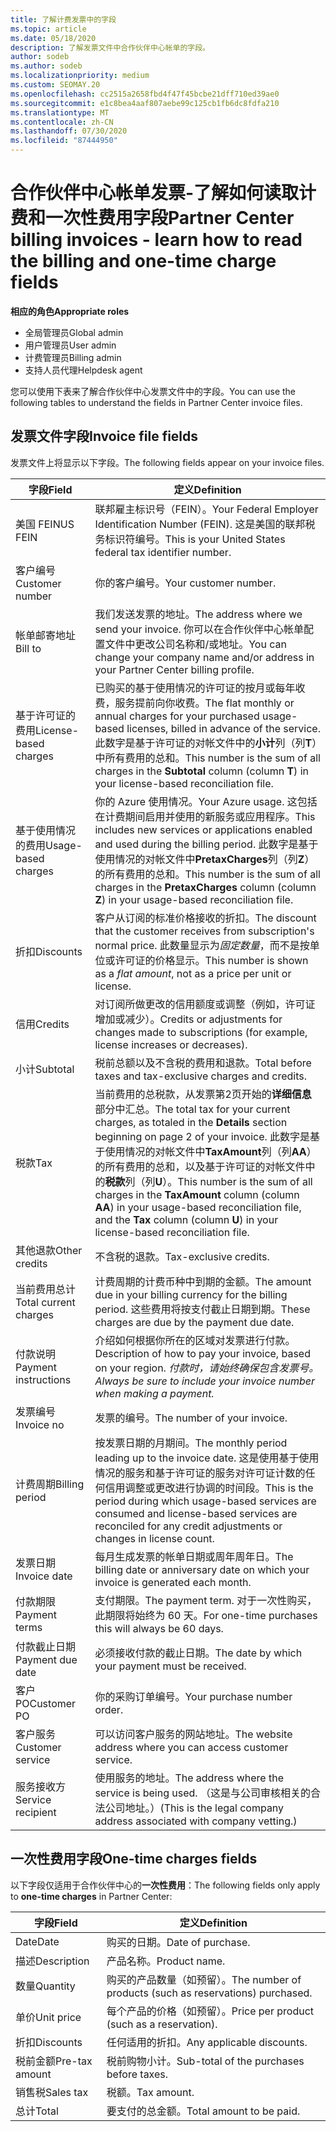```yaml
---
title: 了解计费发票中的字段
ms.topic: article
ms.date: 05/18/2020
description: 了解发票文件中合作伙伴中心帐单的字段。
author: sodeb
ms.author: sodeb
ms.localizationpriority: medium
ms.custom: SEOMAY.20
ms.openlocfilehash: cc2515a2658fbd4f47f45bcbe21dff710ed39ae0
ms.sourcegitcommit: e1c8bea4aaf807aebe99c125cb1fb6dc8fdfa210
ms.translationtype: MT
ms.contentlocale: zh-CN
ms.lasthandoff: 07/30/2020
ms.locfileid: "87444950"
---
```

# <a name="partner-center-billing-invoices---learn-how-to-read-the-billing-and-one-time-charge-fields"></a><span data-ttu-id="1f55a-103">合作伙伴中心帐单发票-了解如何读取计费和一次性费用字段</span><span class="sxs-lookup"><span data-stu-id="1f55a-103">Partner Center billing invoices - learn how to read the billing and one-time charge fields</span></span>

<span data-ttu-id="1f55a-104">**相应的角色**</span><span class="sxs-lookup"><span data-stu-id="1f55a-104">**Appropriate roles**</span></span>

- <span data-ttu-id="1f55a-105">全局管理员</span><span class="sxs-lookup"><span data-stu-id="1f55a-105">Global admin</span></span>
- <span data-ttu-id="1f55a-106">用户管理员</span><span class="sxs-lookup"><span data-stu-id="1f55a-106">User admin</span></span>
- <span data-ttu-id="1f55a-107">计费管理员</span><span class="sxs-lookup"><span data-stu-id="1f55a-107">Billing admin</span></span>
- <span data-ttu-id="1f55a-108">支持人员代理</span><span class="sxs-lookup"><span data-stu-id="1f55a-108">Helpdesk agent</span></span>

<span data-ttu-id="1f55a-109">您可以使用下表来了解合作伙伴中心发票文件中的字段。</span><span class="sxs-lookup"><span data-stu-id="1f55a-109">You can use the following tables to understand the fields in Partner Center invoice files.</span></span>

## <a name="invoice-file-fields"></a><span data-ttu-id="1f55a-110">发票文件字段</span><span class="sxs-lookup"><span data-stu-id="1f55a-110">Invoice file fields</span></span>

<span data-ttu-id="1f55a-111">发票文件上将显示以下字段。</span><span class="sxs-lookup"><span data-stu-id="1f55a-111">The following fields appear on your invoice files.</span></span>

| <span data-ttu-id="1f55a-112">字段</span><span class="sxs-lookup"><span data-stu-id="1f55a-112">Field</span></span> | <span data-ttu-id="1f55a-113">定义</span><span class="sxs-lookup"><span data-stu-id="1f55a-113">Definition</span></span> |
| ----- | ---------- |
| <span data-ttu-id="1f55a-114">美国 FEIN</span><span class="sxs-lookup"><span data-stu-id="1f55a-114">US FEIN</span></span> | <span data-ttu-id="1f55a-115">联邦雇主标识号（FEIN）。</span><span class="sxs-lookup"><span data-stu-id="1f55a-115">Your Federal Employer Identification Number (FEIN).</span></span> <span data-ttu-id="1f55a-116">这是美国的联邦税务标识符编号。</span><span class="sxs-lookup"><span data-stu-id="1f55a-116">This is your United States federal tax identifier number.</span></span> |
| <span data-ttu-id="1f55a-117">客户编号</span><span class="sxs-lookup"><span data-stu-id="1f55a-117">Customer number</span></span> | <span data-ttu-id="1f55a-118">你的客户编号。</span><span class="sxs-lookup"><span data-stu-id="1f55a-118">Your customer number.</span></span> |
| <span data-ttu-id="1f55a-119">帐单邮寄地址</span><span class="sxs-lookup"><span data-stu-id="1f55a-119">Bill to</span></span> | <span data-ttu-id="1f55a-120">我们发送发票的地址。</span><span class="sxs-lookup"><span data-stu-id="1f55a-120">The address where we send your invoice.</span></span> <span data-ttu-id="1f55a-121">你可以在合作伙伴中心帐单配置文件中更改公司名称和/或地址。</span><span class="sxs-lookup"><span data-stu-id="1f55a-121">You can change your company name and/or address in your Partner Center billing profile.</span></span> |
| <span data-ttu-id="1f55a-122">基于许可证的费用</span><span class="sxs-lookup"><span data-stu-id="1f55a-122">License-based charges</span></span> | <span data-ttu-id="1f55a-123">已购买的基于使用情况的许可证的按月或每年收费，服务提前向你收费。</span><span class="sxs-lookup"><span data-stu-id="1f55a-123">The flat monthly or annual charges for your purchased usage-based licenses, billed in advance of the service.</span></span> <span data-ttu-id="1f55a-124">此数字是基于许可证的对帐文件中的**小计**列（列**T**）中所有费用的总和。</span><span class="sxs-lookup"><span data-stu-id="1f55a-124">This number is the sum of all charges in the **Subtotal** column (column **T**) in your license-based reconciliation file.</span></span> |
| <span data-ttu-id="1f55a-125">基于使用情况的费用</span><span class="sxs-lookup"><span data-stu-id="1f55a-125">Usage-based charges</span></span> | <span data-ttu-id="1f55a-126">你的 Azure 使用情况。</span><span class="sxs-lookup"><span data-stu-id="1f55a-126">Your Azure usage.</span></span> <span data-ttu-id="1f55a-127">这包括在计费期间启用并使用的新服务或应用程序。</span><span class="sxs-lookup"><span data-stu-id="1f55a-127">This includes new services or applications enabled and used during the billing period.</span></span> <span data-ttu-id="1f55a-128">此数字是基于使用情况的对帐文件中**PretaxCharges**列（列**Z**）的所有费用的总和。</span><span class="sxs-lookup"><span data-stu-id="1f55a-128">This number is the sum of all charges in the **PretaxCharges** column (column **Z**) in your usage-based reconciliation file.</span></span> |
| <span data-ttu-id="1f55a-129">折扣</span><span class="sxs-lookup"><span data-stu-id="1f55a-129">Discounts</span></span> | <span data-ttu-id="1f55a-130">客户从订阅的标准价格接收的折扣。</span><span class="sxs-lookup"><span data-stu-id="1f55a-130">The discount that the customer receives from subscription's normal price.</span></span> <span data-ttu-id="1f55a-131">此数量显示为*固定数量*，而不是按单位或许可证的价格显示。</span><span class="sxs-lookup"><span data-stu-id="1f55a-131">This number is shown as a *flat amount*, not as a price per unit or license.</span></span> |
| <span data-ttu-id="1f55a-132">信用</span><span class="sxs-lookup"><span data-stu-id="1f55a-132">Credits</span></span> | <span data-ttu-id="1f55a-133">对订阅所做更改的信用额度或调整（例如，许可证增加或减少）。</span><span class="sxs-lookup"><span data-stu-id="1f55a-133">Credits or adjustments for changes made to subscriptions (for example, license increases or decreases).</span></span> |
| <span data-ttu-id="1f55a-134">小计</span><span class="sxs-lookup"><span data-stu-id="1f55a-134">Subtotal</span></span> | <span data-ttu-id="1f55a-135">税前总额以及不含税的费用和退款。</span><span class="sxs-lookup"><span data-stu-id="1f55a-135">Total before taxes and tax-exclusive charges and credits.</span></span> |
| <span data-ttu-id="1f55a-136">税款</span><span class="sxs-lookup"><span data-stu-id="1f55a-136">Tax</span></span> | <span data-ttu-id="1f55a-137">当前费用的总税款，从发票第2页开始的**详细信息**部分中汇总。</span><span class="sxs-lookup"><span data-stu-id="1f55a-137">The total tax for your current charges, as totaled in the **Details** section beginning on page 2 of your invoice.</span></span> <span data-ttu-id="1f55a-138">此数字是基于使用情况的对帐文件中**TaxAmount**列（列**AA**）的所有费用的总和，以及基于许可证的对帐文件中的**税款**列（列**U**）。</span><span class="sxs-lookup"><span data-stu-id="1f55a-138">This number is the sum of all charges in the **TaxAmount** column (column **AA**) in your usage-based reconciliation file, and the **Tax** column (column **U**) in your license-based reconciliation file.</span></span> |
| <span data-ttu-id="1f55a-139">其他退款</span><span class="sxs-lookup"><span data-stu-id="1f55a-139">Other credits</span></span> | <span data-ttu-id="1f55a-140">不含税的退款。</span><span class="sxs-lookup"><span data-stu-id="1f55a-140">Tax-exclusive credits.</span></span> |
| <span data-ttu-id="1f55a-141">当前费用总计</span><span class="sxs-lookup"><span data-stu-id="1f55a-141">Total current charges</span></span> | <span data-ttu-id="1f55a-142">计费周期的计费币种中到期的金额。</span><span class="sxs-lookup"><span data-stu-id="1f55a-142">The amount due in your billing currency for the billing period.</span></span> <span data-ttu-id="1f55a-143">这些费用将按支付截止日期到期。</span><span class="sxs-lookup"><span data-stu-id="1f55a-143">These charges are due by the payment due date.</span></span> |
| <span data-ttu-id="1f55a-144">付款说明</span><span class="sxs-lookup"><span data-stu-id="1f55a-144">Payment instructions</span></span> | <span data-ttu-id="1f55a-145">介绍如何根据你所在的区域对发票进行付款。</span><span class="sxs-lookup"><span data-stu-id="1f55a-145">Description of how to pay your invoice, based on your region.</span></span> <span data-ttu-id="1f55a-146">*付款时，请始终确保包含发票号。*</span><span class="sxs-lookup"><span data-stu-id="1f55a-146">*Always be sure to include your invoice number when making a payment.*</span></span> |
| <span data-ttu-id="1f55a-147">发票编号</span><span class="sxs-lookup"><span data-stu-id="1f55a-147">Invoice no</span></span> | <span data-ttu-id="1f55a-148">发票的编号。</span><span class="sxs-lookup"><span data-stu-id="1f55a-148">The number of your invoice.</span></span> |
| <span data-ttu-id="1f55a-149">计费周期</span><span class="sxs-lookup"><span data-stu-id="1f55a-149">Billing period</span></span> | <span data-ttu-id="1f55a-150">按发票日期的月期间。</span><span class="sxs-lookup"><span data-stu-id="1f55a-150">The monthly period leading up to the invoice date.</span></span> <span data-ttu-id="1f55a-151">这是使用基于使用情况的服务和基于许可证的服务对许可证计数的任何信用调整或更改进行协调的时间段。</span><span class="sxs-lookup"><span data-stu-id="1f55a-151">This is the period during which usage-based services are consumed and license-based services are reconciled for any credit adjustments or changes in license count.</span></span> |
| <span data-ttu-id="1f55a-152">发票日期</span><span class="sxs-lookup"><span data-stu-id="1f55a-152">Invoice date</span></span> | <span data-ttu-id="1f55a-153">每月生成发票的帐单日期或周年周年日。</span><span class="sxs-lookup"><span data-stu-id="1f55a-153">The billing date or anniversary date on which your invoice is generated each month.</span></span> |
| <span data-ttu-id="1f55a-154">付款期限</span><span class="sxs-lookup"><span data-stu-id="1f55a-154">Payment terms</span></span> | <span data-ttu-id="1f55a-155">支付期限。</span><span class="sxs-lookup"><span data-stu-id="1f55a-155">The payment term.</span></span> <span data-ttu-id="1f55a-156">对于一次性购买，此期限将始终为 60 天。</span><span class="sxs-lookup"><span data-stu-id="1f55a-156">For one-time purchases this will always be 60 days.</span></span> |
| <span data-ttu-id="1f55a-157">付款截止日期</span><span class="sxs-lookup"><span data-stu-id="1f55a-157">Payment due date</span></span> | <span data-ttu-id="1f55a-158">必须接收付款的截止日期。</span><span class="sxs-lookup"><span data-stu-id="1f55a-158">The date by which your payment must be received.</span></span> |
| <span data-ttu-id="1f55a-159">客户 PO</span><span class="sxs-lookup"><span data-stu-id="1f55a-159">Customer PO</span></span> | <span data-ttu-id="1f55a-160">你的采购订单编号。</span><span class="sxs-lookup"><span data-stu-id="1f55a-160">Your purchase number order.</span></span> |
| <span data-ttu-id="1f55a-161">客户服务</span><span class="sxs-lookup"><span data-stu-id="1f55a-161">Customer service</span></span> | <span data-ttu-id="1f55a-162">可以访问客户服务的网站地址。</span><span class="sxs-lookup"><span data-stu-id="1f55a-162">The website address where you can access customer service.</span></span> |
| <span data-ttu-id="1f55a-163">服务接收方</span><span class="sxs-lookup"><span data-stu-id="1f55a-163">Service recipient</span></span> | <span data-ttu-id="1f55a-164">使用服务的地址。</span><span class="sxs-lookup"><span data-stu-id="1f55a-164">The address where the service is being used.</span></span> <span data-ttu-id="1f55a-165">（这是与公司审核相关的合法公司地址。）</span><span class="sxs-lookup"><span data-stu-id="1f55a-165">(This is the legal company address associated with company vetting.)</span></span> |

## <a name="one-time-charges-fields"></a><span data-ttu-id="1f55a-166">一次性费用字段</span><span class="sxs-lookup"><span data-stu-id="1f55a-166">One-time charges fields</span></span>

<span data-ttu-id="1f55a-167">以下字段仅适用于合作伙伴中心的**一次性费用**：</span><span class="sxs-lookup"><span data-stu-id="1f55a-167">The following fields only apply to **one-time charges** in Partner Center:</span></span>

| <span data-ttu-id="1f55a-168">字段</span><span class="sxs-lookup"><span data-stu-id="1f55a-168">Field</span></span> | <span data-ttu-id="1f55a-169">定义</span><span class="sxs-lookup"><span data-stu-id="1f55a-169">Definition</span></span> |
| ----- | ---------- |
| <span data-ttu-id="1f55a-170">Date</span><span class="sxs-lookup"><span data-stu-id="1f55a-170">Date</span></span> | <span data-ttu-id="1f55a-171">购买的日期。</span><span class="sxs-lookup"><span data-stu-id="1f55a-171">Date of purchase.</span></span> |
| <span data-ttu-id="1f55a-172">描述</span><span class="sxs-lookup"><span data-stu-id="1f55a-172">Description</span></span> | <span data-ttu-id="1f55a-173">产品名称。</span><span class="sxs-lookup"><span data-stu-id="1f55a-173">Product name.</span></span> |
| <span data-ttu-id="1f55a-174">数量</span><span class="sxs-lookup"><span data-stu-id="1f55a-174">Quantity</span></span> | <span data-ttu-id="1f55a-175">购买的产品数量（如预留）。</span><span class="sxs-lookup"><span data-stu-id="1f55a-175">The number of products (such as reservations) purchased.</span></span> |
| <span data-ttu-id="1f55a-176">单价</span><span class="sxs-lookup"><span data-stu-id="1f55a-176">Unit price</span></span> | <span data-ttu-id="1f55a-177">每个产品的价格（如预留）。</span><span class="sxs-lookup"><span data-stu-id="1f55a-177">Price per product (such as a reservation).</span></span> |
| <span data-ttu-id="1f55a-178">折扣</span><span class="sxs-lookup"><span data-stu-id="1f55a-178">Discounts</span></span> | <span data-ttu-id="1f55a-179">任何适用的折扣。</span><span class="sxs-lookup"><span data-stu-id="1f55a-179">Any applicable discounts.</span></span> |
| <span data-ttu-id="1f55a-180">税前金额</span><span class="sxs-lookup"><span data-stu-id="1f55a-180">Pre-tax amount</span></span> | <span data-ttu-id="1f55a-181">税前购物小计。</span><span class="sxs-lookup"><span data-stu-id="1f55a-181">Sub-total of the purchases before taxes.</span></span> |
| <span data-ttu-id="1f55a-182">销售税</span><span class="sxs-lookup"><span data-stu-id="1f55a-182">Sales tax</span></span> | <span data-ttu-id="1f55a-183">税额。</span><span class="sxs-lookup"><span data-stu-id="1f55a-183">Tax amount.</span></span> |
| <span data-ttu-id="1f55a-184">总计</span><span class="sxs-lookup"><span data-stu-id="1f55a-184">Total</span></span> | <span data-ttu-id="1f55a-185">要支付的总金额。</span><span class="sxs-lookup"><span data-stu-id="1f55a-185">Total amount to be paid.</span></span> |
